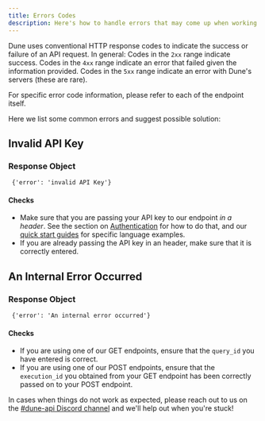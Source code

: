 ```yaml
---
title: Errors Codes
description: Here's how to handle errors that may come up when working with the Dune API.
---
```


Dune uses conventional HTTP response codes to indicate the success or failure of an API request. In general: Codes in the `2xx` range indicate success. Codes in the `4xx` range indicate an error that failed given the information provided. Codes in the `5xx` range indicate an error with Dune's servers (these are rare).

For specific error code information, please refer to each of the endpoint itself.

Here we list some common errors and suggest possible solution:

## Invalid API Key

### Response Object

```
 {'error': 'invalid API Key'}
```

#### Checks
 
  -  Make sure that you are passing your API key to our endpoint *in a header*. See the section on [Authentication](../api-reference/authentication.md) for how to do that, and our [quick start guides](../quick-start/api-py.md) for specific language examples.
  - If you are already passing the API key in an header, make sure that it is correctly entered.


## An Internal Error Occurred

### Response Object

```
 {'error': 'An internal error occurred'}
```
#### Checks

  - If you are using one of our GET endpoints, ensure that the `query_id` you have entered is correct.
  - If you are using one of our POST endpoints, ensure that the `execution_id` you obtained from your GET endpoint has been correctly passed on to your POST endpoint.


In cases when things do not work as expected, please reach out to us on the [#dune-api Discord channel](https://discord.com/channels/757637422384283659/1019910980634939433) and we'll help out when you're stuck!